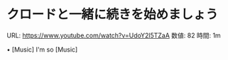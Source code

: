 # クロードと一緒に続きを始めましょう

URL: https://www.youtube.com/watch?v=UdoY2l5TZaA
数値: 82
時間: 1m

• [Music] I'm so [Music]